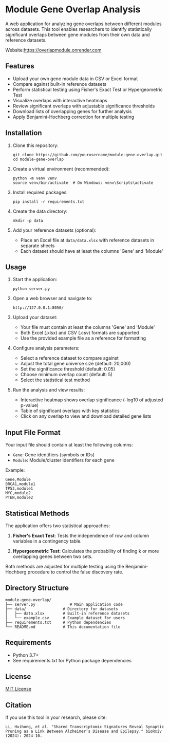 # Module Gene Overlap Analysis

A web application for analyzing gene overlaps between different modules across datasets. This tool enables researchers to identify statistically significant overlaps between gene modules from their own data and reference datasets.

Website:https://overlapmodule.onrender.com

## Features

- Upload your own gene module data in CSV or Excel format
- Compare against built-in reference datasets
- Perform statistical testing using Fisher's Exact Test or Hypergeometric Test
- Visualize overlaps with interactive heatmaps
- Review significant overlaps with adjustable significance thresholds
- Download lists of overlapping genes for further analysis
- Apply Benjamini-Hochberg correction for multiple testing

## Installation

1. Clone this repository:
   ```
   git clone https://github.com/yourusername/module-gene-overlap.git
   cd module-gene-overlap
   ```

2. Create a virtual environment (recommended):
   ```
   python -m venv venv
   source venv/bin/activate  # On Windows: venv\Scripts\activate
   ```

3. Install required packages:
   ```
   pip install -r requirements.txt
   ```

4. Create the data directory:
   ```
   mkdir -p data
   ```

5. Add your reference datasets (optional):
   - Place an Excel file at `data/data.xlsx` with reference datasets in separate sheets
   - Each dataset should have at least the columns 'Gene' and 'Module'

## Usage

1. Start the application:
   ```
   python server.py
   ```

2. Open a web browser and navigate to:
   ```
   http://127.0.0.1:8050/
   ```

3. Upload your dataset:
   - Your file must contain at least the columns 'Gene' and 'Module'
   - Both Excel (.xlsx) and CSV (.csv) formats are supported
   - Use the provided example file as a reference for formatting

4. Configure analysis parameters:
   - Select a reference dataset to compare against
   - Adjust the total gene universe size (default: 20,000)
   - Set the significance threshold (default: 0.05)
   - Choose minimum overlap count (default: 5)
   - Select the statistical test method

5. Run the analysis and view results:
   - Interactive heatmap shows overlap significance (-log10 of adjusted p-value)
   - Table of significant overlaps with key statistics
   - Click on any overlap to view and download detailed gene lists

## Input File Format

Your input file should contain at least the following columns:
- `Gene`: Gene identifiers (symbols or IDs)
- `Module`: Module/cluster identifiers for each gene

Example:
```
Gene,Module
BRCA1,module1
TP53,module1
MYC,module2
PTEN,module2
```

## Statistical Methods

The application offers two statistical approaches:

1. **Fisher's Exact Test**: Tests the independence of row and column variables in a contingency table.

2. **Hypergeometric Test**: Calculates the probability of finding k or more overlapping genes between two sets.

Both methods are adjusted for multiple testing using the Benjamini-Hochberg procedure to control the false discovery rate.

## Directory Structure

```
module-gene-overlap/
├── server.py               # Main application code
├── data/                # Directory for datasets
│   ├── data.xlsx        # Built-in reference datasets
│   └── example.csv      # Example dataset for users
├── requirements.txt     # Python dependencies
└── README.md            # This documentation file
```

## Requirements

- Python 3.7+
- See requirements.txt for Python package dependencies

## License

[MIT License](LICENSE)

## Citation

If you use this tool in your research, please cite:

```
Li, Huihong, et al. "Shared Transcriptomic Signatures Reveal Synaptic Pruning as a Link Between Alzheimer’s Disease and Epilepsy." bioRxiv (2024): 2024-10.
```
